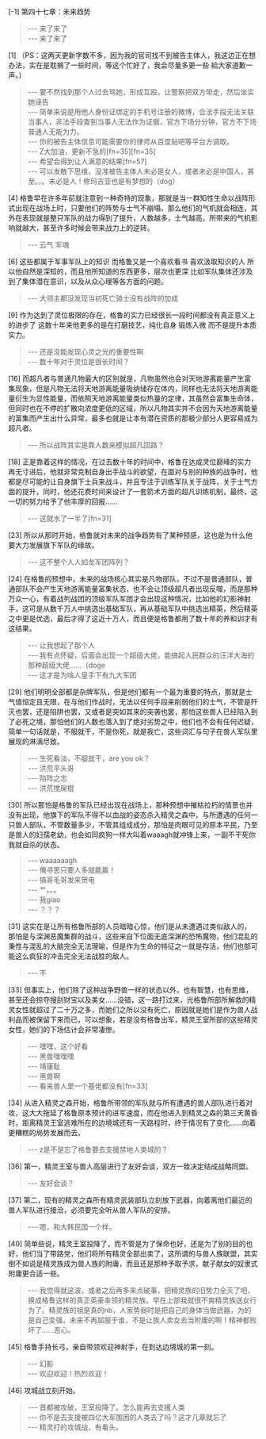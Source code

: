 
[-1] 第四十七章：未来趋势
>--- 来了来了<br>
>--- 来了来了<br>

[1] （PS：这两天更新字数不多，因为我的官司找不到被告主体人，我这边正在想办法，实在是耽搁了一些时间，等这个忙好了，我会尽量多更一些 給大家道歉一声。）
>--- 要不然找到那个人过去骂她，形成互殴，让警察把双方带走，然后坐实她诬告<br>
>--- 简单来说是用他人身份证绑定的手机号注册的微博，合法手段无法关联当事人，非法手段查到当事人无法作为证据，官方下场分分钟，官方不下场普通人无能为力。<br>
>--- 你的被告主体信息可能需要你的律师从百度贴吧等平台方调取。<br>
>--- Z大加油，更新不急的[fn=35][fn=35]<br>
>--- 希望会得到让人满意的结果[fn=57]<br>
>--- 可以发散下思维，没准被告主体人未必是女人，或者未必是中国人，甚至。。。未必是人！修玛吉亚也是有梦想的（dog）<br>

[4] 格鲁早在许多年前就注意到一种奇特的现象，那就是当一群知性生命以战阵形式出现在战场上时，只要他们的阵势与士气不崩塌，那么他们的气机就会相连，其外在表现就是整只军队的战力得到了提升，人数越多，士气越高，所带来的气机影响就越大，甚至许多时候会带来战力上的逆转。
>--- 云气 军魂<br>

[6] 这些都属于军事军队上的知识 而格鲁又是一个喜欢看书 喜欢汲取知识的人 所以他自然是深知的，而且他所知道的东西更多，层次也更深 比如军队集体还涉及到了集体潜在意识，以及从众心理等各方面的问题。
>--- 大领主都没发现当初死亡骑士没有战阵的加成<br>

[9] 作为达到了灵位极限的存在，格鲁的实力已经很长一段时间都没有真正意义上的进步了 这数十年来他更多的是在打磨技艺，纯化自身 锻炼入微 而不是提升本质实力。
>--- 还是没能发现心灵之光的重要性啊<br>
>--- 数十年对于灵位是很长时间？<br>

[16] 而超凡者与普通凡物最大的区别就是，凡物虽然也会对天地游离能量产生富集现象，但是凡物无法将天地游离能量吸纳储存在体内，同样也无法将天地游离能量衍生为显性能量，而依照天地游离能量类似热量的定律，其虽然会富集生命体，但同时也在不停的扩散向浓度更低的区域，所以凡物其实并不会因为天地游离能量的富集而产生出什么异常，最多也就是让本有潜在资质的那极少部分人更容易成为超凡者。
>--- 所以战阵其实是靠人数来模拟超凡回路？<br>

[18] 正是靠着这样的情况，在过去数十年的时间中，格鲁在达成灵位巅峰的实力再无寸进后，他就非常克制自身出手战斗的欲望，在面对与别的种族的战争时，他都是尽可能的让自身旗下士兵来战斗，并且专注于训练军队关于战阵，关于士气方面的提升，同时，他还花费时间来设计了一套箭术方面的超凡训练机制，最终，这一切的努力给予了他丰厚的回报……
>--- 这就水了一半了[fn=31]<br>

[23] 所以从那时开始，格鲁就对未来的战争趋势有了某种预感，这也是为什么他要大力发展旗下军队的缘故。
>--- 这不整个人人如龙军团阵列？<br>

[24] 在格鲁的预想中，未来的战场核心其实是凡物部队，不过不是普通部队，普通部队不会产生天地游离能量富集状态，也不会让顶级超凡者出现反噬，而是那种万众一心，有着战列战团的顶级军队军团才会出现这种情况，比如他的幻影神射手，这可是从数千万人中挑选出基础军队，再从基础军队中挑选出精英，然后精英之中更是优选，最后才得了这近十万人，而且便是格鲁都用了数十年的养和训才有这结果。
>--- 让我想起了那个人<br>
>--- 我有点怀疑，后面会出现一个超级大佬，能搞起人民群众的汪洋大海的那种超级大佬……（doge<br>
>--- 这才是为啥人皇手下有九大军团<br>

[29] 他们明明全部都是杂牌军队，但是他们都有一个最为重要的特点，那就是士气值恒定且无限，在与他们作战时，无法以任何手段来削弱他们的士气，不管是歼灭也罢，还是陷阱也罢，又或者是突如其来的突袭也罢，那怕这些兽人已经陷入到了必死之境，那怕他们的人数也落入到了绝对劣势之中，他们也不会有任何迟疑，简单一句话就是，不服就干，不是你死，就是我亡，这些词汇与句子在兽人军队里展现的淋漓尽致。
>--- 生死看淡，不服就干，are you ok？<br>
>--- 洪荒平头哥<br>
>--- 陷阵之志<br>
>--- 洪荒搅屎棍<br>

[30] 所以那怕是格鲁的军队已经出现在战场上，那种预想中摧枯拉朽的情景也并没有出现，他旗下的军队不得不以血战的姿态杀入精灵之森中，与所遭遇的任何一只兽人部队，不管数量多少，不管其组成成分，那怕是肉眼可见的原本平民，乃至是兽人的妇孺老幼，也会如同疯狗一样大叫着waaagh就冲锋上来，一副不干死你我就自杀的状态。
>--- waaaaaagh<br>
>--- 俺寻思只要人多就能赢！<br>
>--- 搞哥毛哥发来贺电<br>
>--- 艹。。。<br>
>--- 我giao<br>
>--- ？？？<br>

[31] 这实在是让所有格鲁所部的人员暗暗心惊，他们是从未遭遇过类似敌人的，那怕是与深渊恶魔集群的战斗，这些来自下位面无底深渊的恐怖魔物，他们混乱的秉性与混乱的大脑完全无法理喻，但是作为生命的特征之一就是存活，他们也部可能这么疯狂的冲击完全无法战胜的敌人。
>--- 不<br>

[33] 但事实上，他们除了这种战争野兽一样的状态以外，也有智慧，也有思维，甚至还会掠夺搜刮财宝以及美女……没错，这一路打过来，光格鲁所部所解救的精灵女性就超过了二十万之多，而她们之所以没有死亡，原因就是她们是作为兽人战利品而被保留下来而已，可以想象，若是没有格鲁出军，精灵王室所部的这些精灵女性，她们的下场估计会非常凄惨。
>--- 嘿嘿，这个好看<br>
>--- 黑兽嘿嘿嘿<br>
>--- 靖康耻<br>
>--- 黑兽啊<br>
>--- 看来兽人里一个基佬都没有[fn=33]<br>

[34] 从进入精灵之森开始，格鲁所带领的军队就与所有遭遇的兽人部队进行着对攻，这大大拖延了格鲁原本预计的进军速度，而在他进入到精灵之森的第三天黄昏时，距离精灵王室逃难所在的边境城还有一天路程时，终于情况有了变化……向着更糟糕的局势发展而去。
>--- z是不是忘了格鲁要去支援禁地人类城的？<br>

[36] 第一，精灵王室与兽人高层进行了友好会谈，双方一致决定结成战略同盟。
>--- 友好会谈？<br>

[37] 第二，现有的精灵之森所有精灵武装部队立刻放下武器，向着离他们最近的兽人军队进行接洽，必须要完全听从兽人军队的安排。
>--- 嗯，和大韩民国一个样。<br>

[40] 简单些说，精灵王室投降了，而不管是为了保命也好，还是为了别的目的也好，他们当了带路党，他们将所有精灵全部出卖了，这所谓的与兽人族联盟，其实倒不如说是精灵族成为兽人族的附庸，而且还是那种予取予求，献子献女的奴隶式附庸更合适一些。
>--- 我觉得就这波，或者之后再多来点破事，把精灵族的旧势力全灭了吧，换成格鲁这样的真正英豪率领的精灵族。早在上部我就很不爽精灵族送女行为了。精灵族的祖是真的nb，人家势弱时是把自己的身体当做武器，为的是自己变强，未来不再屈服于谁，不是让族人卖女去当附庸的啊！精神都败坏了……恶心。<br>

[45] 格鲁手持长弓，亲自带领欢迎神射手，在到达边境城的第一刻。
>--- 幻影<br>
>--- 欢迎欢迎！热烈欢迎！<br>

[46] 攻城战立刻开始。
>--- 首都被攻破，王室投降了。怎么能再去支援人类<br>
>--- 你不是去支援被四亿大军围困的人类去了吗？这才几章就忘了<br>
>--- 精灵打的攻城战，有看头。<br>
